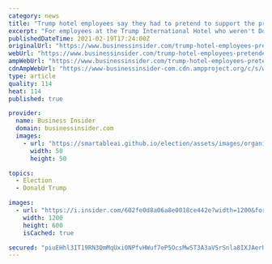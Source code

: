 ```yaml
---
category: news
title: "Trump hotel employees say they had to pretend to support the president: 'Inside I was dying'"
excerpt: "For employees at the Trump International Hotel who weren't Donald Trump supporters, pretending to be one was an unwritten rule of the job."
publishedDateTime: 2021-02-19T17:24:00Z
originalUrl: "https://www.businessinsider.com/trump-hotel-employees-pretended-support-him-2021-2"
webUrl: "https://www.businessinsider.com/trump-hotel-employees-pretended-support-him-2021-2"
ampWebUrl: "https://www.businessinsider.com/trump-hotel-employees-pretended-support-him-2021-2?amp"
cdnAmpWebUrl: "https://www-businessinsider-com.cdn.ampproject.org/c/s/www.businessinsider.com/trump-hotel-employees-pretended-support-him-2021-2?amp"
type: article
quality: 114
heat: 114
published: true

provider:
  name: Business Insider
  domain: businessinsider.com
  images:
    - url: "https://smartableai.github.io/election/assets/images/organizations/businessinsider.com-50x50.jpg"
      width: 50
      height: 50

topics:
  - Election
  - Donald Trump

images:
  - url: "https://i.insider.com/602fe0d8a06a8e0018ce442e?width=1200&format=jpeg"
    width: 1200
    height: 600
    isCached: true

secured: "piuEHhl3IT19RN3QmMqUxi0NPfvHWuf7eP5OcsMwST3A3aVSrSnla8IXJAerUVkw24YHE/OT6sKDLCPIrVuUhpeJ0VcrrzAZs+0SQYF6TFC4rwmCFjGCaa36muoZ3ZvLt/hnyOPBNBrw+Q0QxzcW/7b4AB9RRoKQKXiG0dDGOG031XDABY5uLKtqHJNdiTH++E0dctVbYshHjUoJmYwMkArsozFEtf3CBTX/EVAa4qK0e726sU9fHOpSD3zJiw1Ua9sNlY8x5frOvWjJb8tIewt7G/VZyMZsXqtvo1AyFQg2sxOpRIFmYttUqC2f3imN11hgipr5k+bg2IfaCl+i+vxueHDbpKIh/Gpo8XZ/pYk=;6t7ZIG1q3ukLLWD7U/NYmA=="
---
```


